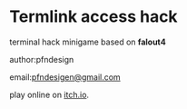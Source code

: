 # Termlink access hack

terminal hack minigame based on **falout4** 

author:pfndesign

email:pfndesigen@gmail.com


play online on [itch.io](https://pfndesign.itch.io/termlink-access).

